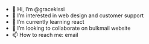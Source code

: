 - 👋 Hi, I’m @gracekissi
- 👀 I’m interested in web design and customer support
- 🌱 I’m currently learning react
- 💞️ I’m looking to collaborate on bulkmail website
- 📫 How to reach me: email

<!---
gracekissi/gracekissi is a ✨ special ✨ repository because its `README.md` (this file) appears on your GitHub profile.
You can click the Preview link to take a look at your changes.
--->
